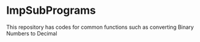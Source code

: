 # ImpSubPrograms

This repository has codes for common functions such as converting Binary Numbers to Decimal
